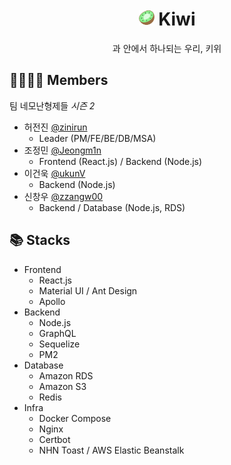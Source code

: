 <h1 align="center">
<img src=".github/kiwi-logo.png" alt="kiwi logo" width="25px"> Kiwi
</h1>

<p align="center">과 안에서 하나되는 우리, 키위</p>

## 👨‍👨‍👦‍👦 Members
팀 네모난형제들 <i>시즌 2</i>
- 허전진 [@zinirun](https://github.com/zinirun)
  - Leader (PM/FE/BE/DB/MSA)
- 조정민 [@Jeongm1n](https://github.com/Jeongm1n)
  - Frontend (React.js) / Backend (Node.js)
- 이건욱 [@ukunV](https://github.com/ukunV)
  - Backend (Node.js)
- 신창우 [@zzangw00](https://github.com/zzangw00)
  - Backend / Database (Node.js, RDS)

## 📚 Stacks
- Frontend
  - React.js
  - Material UI / Ant Design
  - Apollo
- Backend
  - Node.js
  - GraphQL
  - Sequelize
  - PM2
- Database
  - Amazon RDS
  - Amazon S3
  - Redis
- Infra
  - Docker Compose
  - Nginx
  - Certbot
  - NHN Toast / AWS Elastic Beanstalk
